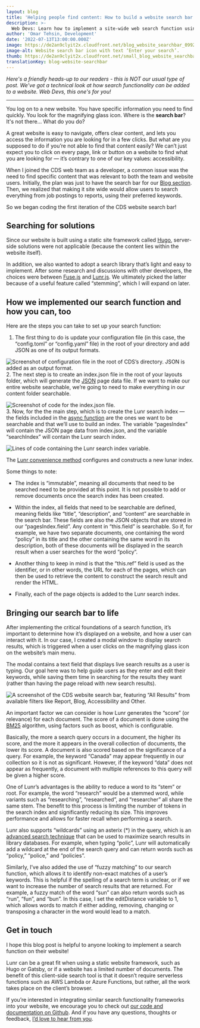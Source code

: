 ```yaml
---
layout: blog
title: 'Helping people find content: How to build a website search bar'
description: >-
  Web Devs: Learn how to implement a site-wide web search function using Lunr’s “stemming” feature. It makes website content easier to find / more accessible! 
author: 'Omar Tehsin, Development'
date: '2022-07-13T13:00:00.000Z'
image: https://de2an9clyit2x.cloudfront.net/blog_website_searchbar_0992ac5244.jpg
image-alt: Website search bar icon with text ‘Enter your search’.
thumb: https://de2an9clyit2x.cloudfront.net/small_blog_website_searchbar_0992ac5244.jpg
translationKey: blog-website-searchbar
---
```

*Here's a friendly heads-up to our readers - this is NOT our usual type of post. We've got a technical look at how search functionality can be added to a website. Web Devs, this one's for you!*

---

You log on to a new website. You have specific information you need to find quickly. You look for the magnifying glass icon. Where is the **search bar**? It's not there... What do you do? 

A great website is easy to navigate, offers clear content, and lets you access the information you are looking for in a few clicks. But what are you supposed to do if you’re not able to find that content easily? We can’t just expect you to click on every page, link or button on a website to find what you are looking for  — it’s contrary to one of our key values: accessibility.

When I joined the CDS web team as a developer, a common issue was the need to find specific content that was relevant to both the team and website users. Initially, the plan was just to have the search bar for our [Blog section](https://digital.canada.ca/blog/). Then, we realized that making it site wide would allow users to search everything from job postings to reports, using their preferred keywords.

So we began coding the first iteration of the CDS website search bar!

## **Searching for solutions**

Since our website is built using a static site framework called [Hugo](https://gohugo.io/commands/hugo_server/), server-side solutions were not applicable (because the content lies within the website itself). 

In addition, we also wanted to adopt a search library that’s light and easy to implement. After some research and discussions with other developers, the choices were between [Fuse.js](https://fusejs.io/) and [Lunr.js](https://lunrjs.com/). We ultimately picked the latter because of a useful feature called “stemming”, which I will expand on later.

## **How we implemented our search function and how you can, too**

Here are the steps you can take to set up your search function: 
<br>
1. The first thing to do is update your configuration file (in this case, the “config.toml” or “config.yaml” file) in the root of your directory and add JSON as one of its output formats.

![Screenshot of configuration file in the root of CDS’s directory. JSON is added as an output format.](https://de2an9clyit2x.cloudfront.net/img1_blog_website_searchbar_5850c10f92.jpg) 
<br>
2. The next step is to create an index.json file in the root of your layouts folder, which will generate the [JSON](https://developer.mozilla.org/en-US/docs/Learn/JavaScript/Objects/JSON) page data file. If we want to make our entire website searchable, we’re going to need to make everything in our content folder searchable.

![Screenshot of code for the index.json file.](https://de2an9clyit2x.cloudfront.net/img2_blog_website_searchbar_d303e02f95.jpg)
<br>
3.  Now, for the the main step, which is to create the Lunr search index — the fields included in the [async function](https://developer.mozilla.org/en-US/docs/Web/JavaScript/Reference/Statements/async_function) are the ones we want to be searchable and that we’ll use to build an index. The variable “pagesIndex” will contain the JSON page data from index.json, and the variable “searchIndex” will contain the Lunr search index.

![Lines of code containing the Lunr search index variable.](https://de2an9clyit2x.cloudfront.net/img3_blog_website_searchbar_574e13f106.jpg)

The [Lunr convenience method](https://lunrjs.com/docs/lunr.html) configures and constructs a new lunar index. 

Some things to note:

* The index is “immutable”, meaning all documents that need to be searched need to be provided at this point. It is not possible to add or remove documents once the search index has been created.

* Within the index, all fields that need to be searchable are defined, meaning fields like “title”, “description”, and “content” are searchable in the search bar. These fields are also the JSON objects that are stored in our “pagesIndex.field”. Any content in “this.field” is searchable. So if, for example, we have two separate documents, one containing the word “policy” in its title and the other containing the same word in its description, both of these documents will be displayed in the search result when a user searches for the word “policy”.  

* Another thing to keep in mind is that the “this.ref” field is used as the identifier, or in other words, the URL for each of the pages, which can then be used to retrieve the content to construct the search result and render the HTML.

* Finally, each of the page objects is added to the Lunr search index.

## **Bringing our search bar to life**

After implementing the critical foundations of a search function, it’s important to determine how it’s displayed on a website, and how a user can interact with it. In our case, I created a modal window to display search results, which is triggered when a user clicks on the magnifying glass icon on the website’s main menu. 

The modal contains a text field that displays live search results as a user is typing. Our goal here was to help guide users as they enter and edit their keywords, while saving them time in searching for the results they want (rather than having the page reload with new search results). 

![A screenshot of the CDS website search bar, featuring “All Results” from available filters like Report, Blog, Accessibility and Other.](https://de2an9clyit2x.cloudfront.net/img4_blog_website_searchbar_734cac2360.jpg)

An important factor we can consider is how Lunr generates the “score” (or relevance) for each document. The score of a document is done using the [BM25](https://en.wikipedia.org/wiki/Okapi_BM25) algorithm, using factors such as boost, which is configurable. 

Basically, the more a search query occurs in a document, the higher its score, and the more it appears in the overall collection of documents, the lower its score. A document is also scored based on the significance of a query. For example, the keyword “Canada” may appear frequently in our collection so it is not as significant. However, if the keyword “data” does not appear as frequently, a document with multiple references to this query will be given a higher score.

One of Lunr’s advantages is the ability to reduce a word to its “stem” or root. For example, the word “research” would be a stemmed word, while variants such as “researching”, “researched”, and “researcher” all share the same stem. The benefit to this process is limiting the number of tokens in the search index and significantly reducing its size. This improves performance and allows for faster recall when performing a search.

Lunr also supports “wildcards” using an asterix (*) in the query, which is an [advanced search technique](https://apus.libanswers.com/faq/2235#:~:text=The%20wildcard%20is%20an%20advanced,specify%20any%20number%20of%20characters) that can be used to maximize search results in library databases. For example, when typing “polic”, Lunr will automatically add a wildcard at the end of the search query and can return words such as “policy,” “police,” and “policies”. 

Similarly, I’ve also added the use of “fuzzy matching” to our search function, which allows it to identify non-exact matches of a user’s keywords. This is helpful if the spelling of a search term is unclear, or if we want to increase the number of search results that are returned. For example, a fuzzy match of the word “sun” can also return words such as “run”, “fun”, and “bun”. In this case, I set the editDistance variable to 1, which allows words to match if either adding, removing, changing or transposing a character in the word would lead to a match.

## **Get in touch** 

I hope this blog post is helpful to anyone looking to implement a search function on their website!

Lunr can be a great fit when using a static website framework, such as Hugo or Gatsby, or if a website has a limited number of documents. The benefit of this client-side search tool is that it doesn’t require serverless functions such as AWS Lambda or Azure Functions, but rather, all the work takes place on the client’s browser.

If you’re interested in integrating similar search functionality frameworks into your website, we encourage you to check out [our code and documentation on Github](https://github.com/cds-snc/digital-canada-ca). And if you have any questions, thoughts or feedback, [I’d love to hear from you](mailto:omar.tehsin@tbs-sct.gc.ca).



